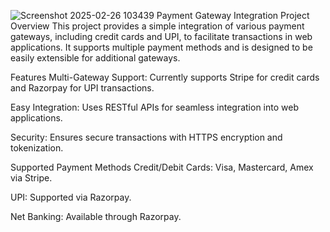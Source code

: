 ![Screenshot 2025-02-26 103439](https://github.com/user-attachments/assets/2550c607-3f8d-461a-a3f7-ea99cad62804)
Payment Gateway Integration Project
Overview
This project provides a simple integration of various payment gateways, including credit cards and UPI, to facilitate transactions in web applications. It supports multiple payment methods and is designed to be easily extensible for additional gateways.

Features
Multi-Gateway Support: Currently supports Stripe for credit cards and Razorpay for UPI transactions.

Easy Integration: Uses RESTful APIs for seamless integration into web applications.

Security: Ensures secure transactions with HTTPS encryption and tokenization.

Supported Payment Methods
Credit/Debit Cards: Visa, Mastercard, Amex via Stripe.

UPI: Supported via Razorpay.

Net Banking: Available through Razorpay.
